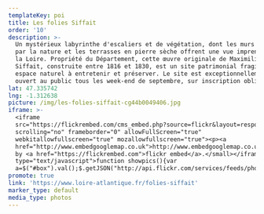 ```yaml
---
templateKey: poi
title: Les folies Siffait
order: '10'
description: >-
  Un mystérieux labyrinthe d'escaliers et de végétation, dont les murs envahis
  par la nature et les terrasses en pierre sèche offrent une vue imprenable sur
  la Loire. Propriété du Département, cette œuvre originale de Maximilien
  Siffait, construite entre 1816 et 1830, est un site patrimonial fragile et un
  espace naturel à entretenir et préserver. Le site est exceptionnellement
  ouvert au public tous les week-end de septembre, sur inscription obligatoire.
lat: 47.335742
lng: -1.312638
picture: /img/les-folies-siffait-cg44b0049406.jpg
iframe: >-
  <iframe
  src="https://flickrembed.com/cms_embed.php?source=flickr&layout=responsive&input=72157697505492681&sort=0&by=album&theme=default&scale=fill&limit=10&skin=default&autoplay=true"
  scrolling="no" frameborder="0" allowFullScreen="true"
  webkitallowfullscreen="true" mozallowfullscreen="true"><p><a 
  href="http://www.embedgooglemap.co.uk">http://www.embedgooglemap.co.uk/</a></p><small>Powered
  by <a href="https://flickrembed.com">flickr embed</a>.</small></iframe><script
  type="text/javascript">function showpics(){var
  a=$("#box").val();$.getJSON("http://api.flickr.com/services/feeds/photos_public.gne?tags="+a+"&tagmode=any&format=json&jsoncallback=?",function(a){$("#images").hide().html(a).fadeIn("fast"),$.each(a.items,function(a,e){$("<img/>").attr("src",e.media.m).appendTo("#images")})})}</script>
promote: true
link: 'https://www.loire-atlantique.fr/folies-siffait'
marker_type: default
media_type: photos
---
```


